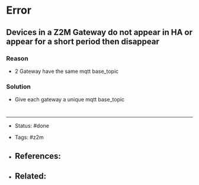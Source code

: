 # Error

## Devices in a Z2M Gateway do not appear in HA or appear for a short period then disappear

### Reason
- 2 Gateway have the same mqtt base_topic

### Solution
- Give each gateway a unique mqtt base_topic



# 

---
- Status: #done

- Tags: #z2m 

- References:
	- 

- Related:
	- 
